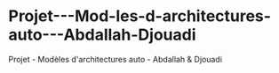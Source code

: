 # Projet---Mod-les-d-architectures-auto---Abdallah-Djouadi
Projet - Modèles d'architectures auto - Abdallah &amp; Djouadi

